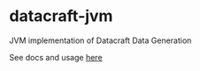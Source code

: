 # datacraft-jvm
JVM implementation of Datacraft Data Generation

See docs and usage [here](https://bbux-dev.github.io/datacraft-jvm/datacraft-jvm/org.datacraft/index.html)